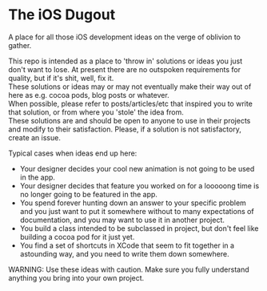 
The iOS Dugout
==============
A place for all those iOS development ideas on the verge of oblivion to gather.

This repo is intended as a place to 'throw in' solutions or ideas you just don't want to lose. At present there are no outspoken requirements for quality, but if it's shit, well, fix it.  
These solutions or ideas may or may not eventually make their way out of here as e.g. cocoa pods, blog posts or whatever.  
When possible, please refer to posts/articles/etc that inspired you to write that solution, or from where you 'stole' the idea from.  
These solutions are and should be open to anyone to use in their projects and modify to their satisfaction. Please, if a solution is not satisfactory, create an issue.

Typical cases when ideas end up here:
- Your designer decides your cool new animation is not going to be used in the app.
- Your designer decides that feature you worked on for a looooong time is no longer going to be featured in the app.
- You spend forever hunting down an answer to your specific problem and you just want to put it somewhere without to many expectations of documentation, and you may want to use it in another project.
- You build a class intended to be subclassed in project, but don't feel like building a cocoa pod for it just yet. 
- You find a set of shortcuts in XCode that seem to fit together in a astounding way, and you need to write them down somewhere.

WARNING: Use these ideas with caution. Make sure you fully understand anything you bring into your own project.
